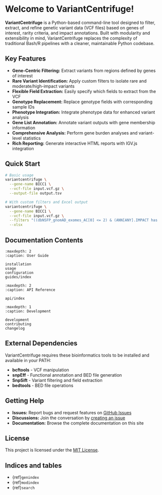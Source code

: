 # Welcome to VariantCentrifuge!

**VariantCentrifuge** is a Python-based command-line tool designed to filter, extract, and refine genetic variant data (VCF files) based on genes of interest, rarity criteria, and impact annotations. Built with modularity and extensibility in mind, VariantCentrifuge replaces the complexity of traditional Bash/R pipelines with a cleaner, maintainable Python codebase.

## Key Features

- **Gene-Centric Filtering:** Extract variants from regions defined by genes of interest
- **Rare Variant Identification:** Apply custom filters to isolate rare and moderate/high-impact variants
- **Flexible Field Extraction:** Easily specify which fields to extract from the VCF
- **Genotype Replacement:** Replace genotype fields with corresponding sample IDs
- **Phenotype Integration:** Integrate phenotype data for enhanced variant analysis
- **Gene List Annotation:** Annotate variant outputs with gene membership information
- **Comprehensive Analysis:** Perform gene burden analyses and variant-level statistics
- **Rich Reporting:** Generate interactive HTML reports with IGV.js integration

## Quick Start

```bash
# Basic usage
variantcentrifuge \
  --gene-name BICC1 \
  --vcf-file input.vcf.gz \
  --output-file output.tsv

# With custom filters and Excel output
variantcentrifuge \
  --gene-name BICC1 \
  --vcf-file input.vcf.gz \
  --filters "((dbNSFP_gnomAD_exomes_AC[0] <= 2) & (ANN[ANY].IMPACT has 'HIGH'))" \
  --xlsx
```

## Documentation Contents

```{toctree}
:maxdepth: 2
:caption: User Guide

installation
usage
configuration
guides/index
```

```{toctree}
:maxdepth: 2
:caption: API Reference

api/index
```

```{toctree}
:maxdepth: 1
:caption: Development

development
contributing
changelog
```

## External Dependencies

VariantCentrifuge requires these bioinformatics tools to be installed and available in your PATH:

- **bcftools** - VCF manipulation
- **snpEff** - Functional annotation and BED file generation  
- **SnpSift** - Variant filtering and field extraction
- **bedtools** - BED file operations

## Getting Help

- **Issues:** Report bugs and request features on [GitHub Issues](https://github.com/scholl-lab/variantcentrifuge/issues)
- **Discussions:** Join the conversation by [creating an issue](https://github.com/scholl-lab/variantcentrifuge/issues)
- **Documentation:** Browse the complete documentation on this site

## License

This project is licensed under the [MIT License](https://github.com/scholl-lab/variantcentrifuge/blob/main/LICENSE).

## Indices and tables

* {ref}`genindex`
* {ref}`modindex`
* {ref}`search`